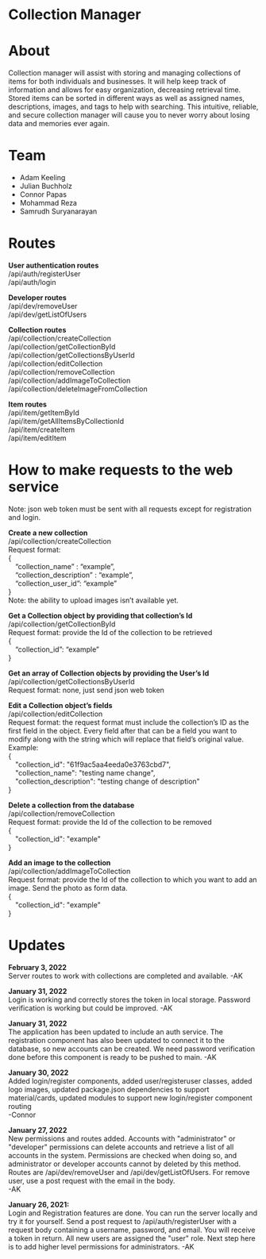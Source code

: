 # Collection Manager

# About
Collection manager will assist with storing and managing collections of items for both individuals and businesses. It will help keep track of information and allows for easy organization, decreasing retrieval time. Stored items can be sorted in different ways as well as assigned names, descriptions, images, and tags to help with searching.
This intuitive, reliable, and secure collection manager will cause you to never worry about losing data and memories ever again.


# Team
- Adam Keeling 
- Julian Buchholz 
- Connor Papas 
- Mohammad Reza 
- Samrudh Suryanarayan

# Routes    

**User authentication routes**  
/api/auth/registerUser  
/api/auth/login
  
**Developer routes**  
/api/dev/removeUser  
/api/dev/getListOfUsers
  
**Collection routes**  
/api/collection/createCollection  
/api/collection/getCollectionById  
/api/collection/getCollectionsByUserId  
/api/collection/editCollection  
/api/collection/removeCollection  
/api/collection/addImageToCollection  
/api/collection/deleteImageFromCollection  

**Item routes**  
/api/item/getItemById  
/api/item/getAllItemsByCollectionId  
/api/item/createItem  
/api/item/editItem  

# How to make requests to the web service
Note: json web token must be sent with all requests except for registration and login. 

**Create a new collection**  
/api/collection/createCollection  
Request format:   
{  
&emsp;“collection_name” : “example”,  
&emsp;“collection_description” : “example”,  
&emsp;“collection_user_id”: “example”  
}  
Note: the ability to upload images isn’t available yet.  

**Get a Collection object by providing that collection’s Id**  
/api/collection/getCollectionById  
Request format:  provide the Id of the collection to be retrieved  
{  
&emsp;“collection_id”: “example”  
}  

**Get an array of Collection objects by providing the User’s Id**  
/api/collection/getCollectionsByUserId  
Request format: none, just send json web token  

**Edit a Collection object’s fields**  
/api/collection/editCollection  
Request format: the request format must include the collection’s ID as the first field in the object. Every field after that can be a field you want to modify along with the string which will replace that field’s original value.  
Example:  
{  
&emsp;"collection_id": "61f9ac5aa4eeda0e3763cbd7",  
&emsp;"collection_name": "testing name change",  
&emsp;"collection_description": "testing change of description"  
}    

**Delete a collection from the database**  
/api/collection/removeCollection  
Request format: provide the Id of the collection to be removed  
{  
&emsp;"collection_id": "example"  
}  

**Add an image to the collection**  
/api/collection/addImageToCollection  
Request format: provide the Id of the collection to which you want to add an image. Send the photo as form data.  
{  
&emsp;"collection_id": "example"  
}  

# Updates    

**February 3, 2022**  
Server routes to work with collections are completed and available. -AK

**January 31, 2022**  
Login is working and correctly stores the token in local storage. Password verification is working but could be improved. -AK

**January 31, 2022**  
The application has been updated to include an auth service. The registration component has also been updated to connect it to the database, so new accounts can be created. We need password verification done before this component is ready to be pushed to main. -AK

**January 30, 2022**    
Added login/register components, added user/registeruser classes, added logo images, updated package.json dependencies to support material/cards, updated modules to support new login/register component routing    
-Connor    

**January 27, 2022**    
New permissions and routes added. Accounts with "administrator" or "developer" permissions can delete accounts and retrieve a list of all accounts in the system. Permissions are checked when doing so, and administrator or developer accounts cannot by deleted by this method. Routes are /api/dev/removeUser and /api/dev/getListOfUsers. For remove user, use a post request with the email in the body.   
-AK    

**January 26, 2021:**   
Login and Registration features are done. You can run the server locally and try it for yourself. Send a post request to /api/auth/registerUser with a request body containing a username, password, and email. You will receive a token in return. All new users are assigned the "user" role. Next step here is to add higher level permissions for administrators. -AK  

